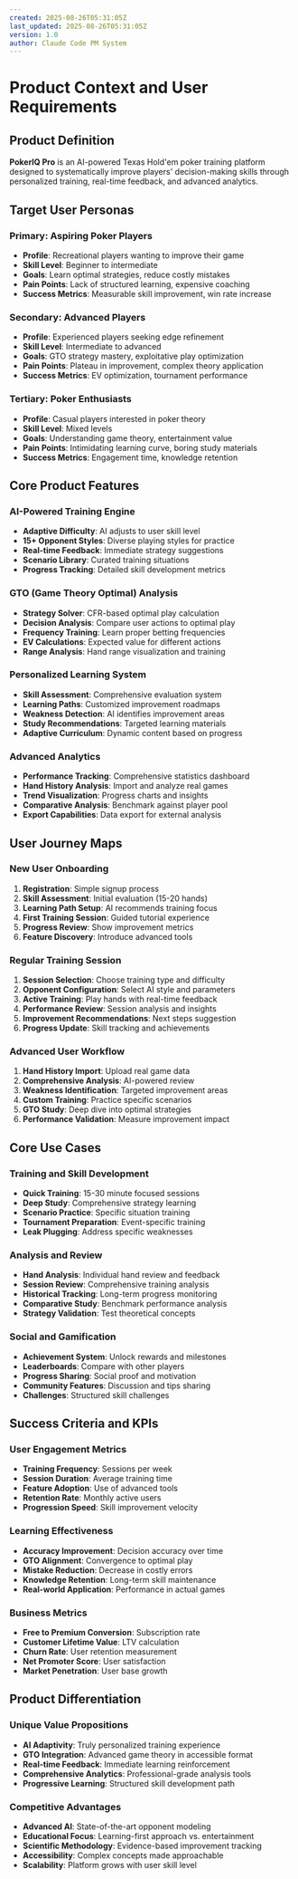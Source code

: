 ```yaml
---
created: 2025-08-26T05:31:05Z
last_updated: 2025-08-26T05:31:05Z
version: 1.0
author: Claude Code PM System
---
```


# Product Context and User Requirements

## Product Definition
**PokerIQ Pro** is an AI-powered Texas Hold'em poker training platform designed to systematically improve players' decision-making skills through personalized training, real-time feedback, and advanced analytics.

## Target User Personas

### Primary: Aspiring Poker Players
- **Profile**: Recreational players wanting to improve their game
- **Skill Level**: Beginner to intermediate
- **Goals**: Learn optimal strategies, reduce costly mistakes
- **Pain Points**: Lack of structured learning, expensive coaching
- **Success Metrics**: Measurable skill improvement, win rate increase

### Secondary: Advanced Players
- **Profile**: Experienced players seeking edge refinement
- **Skill Level**: Intermediate to advanced
- **Goals**: GTO strategy mastery, exploitative play optimization
- **Pain Points**: Plateau in improvement, complex theory application
- **Success Metrics**: EV optimization, tournament performance

### Tertiary: Poker Enthusiasts
- **Profile**: Casual players interested in poker theory
- **Skill Level**: Mixed levels
- **Goals**: Understanding game theory, entertainment value
- **Pain Points**: Intimidating learning curve, boring study materials
- **Success Metrics**: Engagement time, knowledge retention

## Core Product Features

### AI-Powered Training Engine
- **Adaptive Difficulty**: AI adjusts to user skill level
- **15+ Opponent Styles**: Diverse playing styles for practice
- **Real-time Feedback**: Immediate strategy suggestions
- **Scenario Library**: Curated training situations
- **Progress Tracking**: Detailed skill development metrics

### GTO (Game Theory Optimal) Analysis
- **Strategy Solver**: CFR-based optimal play calculation
- **Decision Analysis**: Compare user actions to optimal play
- **Frequency Training**: Learn proper betting frequencies
- **EV Calculations**: Expected value for different actions
- **Range Analysis**: Hand range visualization and training

### Personalized Learning System
- **Skill Assessment**: Comprehensive evaluation system
- **Learning Paths**: Customized improvement roadmaps
- **Weakness Detection**: AI identifies improvement areas
- **Study Recommendations**: Targeted learning materials
- **Adaptive Curriculum**: Dynamic content based on progress

### Advanced Analytics
- **Performance Tracking**: Comprehensive statistics dashboard
- **Hand History Analysis**: Import and analyze real games
- **Trend Visualization**: Progress charts and insights
- **Comparative Analysis**: Benchmark against player pool
- **Export Capabilities**: Data export for external analysis

## User Journey Maps

### New User Onboarding
1. **Registration**: Simple signup process
2. **Skill Assessment**: Initial evaluation (15-20 hands)
3. **Learning Path Setup**: AI recommends training focus
4. **First Training Session**: Guided tutorial experience
5. **Progress Review**: Show improvement metrics
6. **Feature Discovery**: Introduce advanced tools

### Regular Training Session
1. **Session Selection**: Choose training type and difficulty
2. **Opponent Configuration**: Select AI style and parameters
3. **Active Training**: Play hands with real-time feedback
4. **Performance Review**: Session analysis and insights
5. **Improvement Recommendations**: Next steps suggestion
6. **Progress Update**: Skill tracking and achievements

### Advanced User Workflow
1. **Hand History Import**: Upload real game data
2. **Comprehensive Analysis**: AI-powered review
3. **Weakness Identification**: Targeted improvement areas
4. **Custom Training**: Practice specific scenarios
5. **GTO Study**: Deep dive into optimal strategies
6. **Performance Validation**: Measure improvement impact

## Core Use Cases

### Training and Skill Development
- **Quick Training**: 15-30 minute focused sessions
- **Deep Study**: Comprehensive strategy learning
- **Scenario Practice**: Specific situation training
- **Tournament Preparation**: Event-specific training
- **Leak Plugging**: Address specific weaknesses

### Analysis and Review
- **Hand Analysis**: Individual hand review and feedback
- **Session Review**: Comprehensive training analysis
- **Historical Tracking**: Long-term progress monitoring
- **Comparative Study**: Benchmark performance analysis
- **Strategy Validation**: Test theoretical concepts

### Social and Gamification
- **Achievement System**: Unlock rewards and milestones
- **Leaderboards**: Compare with other players
- **Progress Sharing**: Social proof and motivation
- **Community Features**: Discussion and tips sharing
- **Challenges**: Structured skill challenges

## Success Criteria and KPIs

### User Engagement Metrics
- **Training Frequency**: Sessions per week
- **Session Duration**: Average training time
- **Feature Adoption**: Use of advanced tools
- **Retention Rate**: Monthly active users
- **Progression Speed**: Skill improvement velocity

### Learning Effectiveness
- **Accuracy Improvement**: Decision accuracy over time
- **GTO Alignment**: Convergence to optimal play
- **Mistake Reduction**: Decrease in costly errors
- **Knowledge Retention**: Long-term skill maintenance
- **Real-world Application**: Performance in actual games

### Business Metrics
- **Free to Premium Conversion**: Subscription rate
- **Customer Lifetime Value**: LTV calculation
- **Churn Rate**: User retention measurement
- **Net Promoter Score**: User satisfaction
- **Market Penetration**: User base growth

## Product Differentiation

### Unique Value Propositions
- **AI Adaptivity**: Truly personalized training experience
- **GTO Integration**: Advanced game theory in accessible format
- **Real-time Feedback**: Immediate learning reinforcement
- **Comprehensive Analytics**: Professional-grade analysis tools
- **Progressive Learning**: Structured skill development path

### Competitive Advantages
- **Advanced AI**: State-of-the-art opponent modeling
- **Educational Focus**: Learning-first approach vs. entertainment
- **Scientific Methodology**: Evidence-based improvement tracking
- **Accessibility**: Complex concepts made approachable
- **Scalability**: Platform grows with user skill level